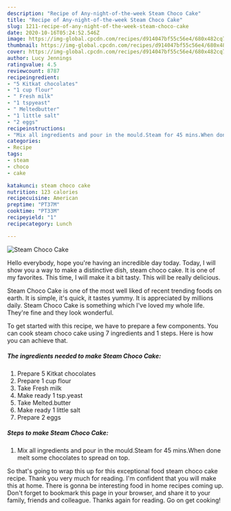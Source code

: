 ```yaml
---
description: "Recipe of Any-night-of-the-week Steam Choco Cake"
title: "Recipe of Any-night-of-the-week Steam Choco Cake"
slug: 1211-recipe-of-any-night-of-the-week-steam-choco-cake
date: 2020-10-16T05:24:52.546Z
image: https://img-global.cpcdn.com/recipes/d914047bf55c56e4/680x482cq70/steam-choco-cake-recipe-main-photo.jpg
thumbnail: https://img-global.cpcdn.com/recipes/d914047bf55c56e4/680x482cq70/steam-choco-cake-recipe-main-photo.jpg
cover: https://img-global.cpcdn.com/recipes/d914047bf55c56e4/680x482cq70/steam-choco-cake-recipe-main-photo.jpg
author: Lucy Jennings
ratingvalue: 4.5
reviewcount: 8787
recipeingredient:
- "5 Kitkat chocolates"
- "1 cup flour"
- " Fresh milk"
- "1 tspyeast"
- " Meltedbutter"
- "1 little salt"
- "2 eggs"
recipeinstructions:
- "Mix all ingredients and pour in the mould.Steam for 45 mins.When done melt some chocolates to spread on top."
categories:
- Recipe
tags:
- steam
- choco
- cake

katakunci: steam choco cake 
nutrition: 123 calories
recipecuisine: American
preptime: "PT37M"
cooktime: "PT33M"
recipeyield: "1"
recipecategory: Lunch

---
```



![Steam Choco Cake](https://img-global.cpcdn.com/recipes/d914047bf55c56e4/680x482cq70/steam-choco-cake-recipe-main-photo.jpg)

Hello everybody, hope you're having an incredible day today. Today, I will show you a way to make a distinctive dish, steam choco cake. It is one of my favorites. This time, I will make it a bit tasty. This will be really delicious.



Steam Choco Cake is one of the most well liked of recent trending foods on earth. It is simple, it's quick, it tastes yummy. It is appreciated by millions daily. Steam Choco Cake is something which I've loved my whole life. They're fine and they look wonderful.


To get started with this recipe, we have to prepare a few components. You can cook steam choco cake using 7 ingredients and 1 steps. Here is how you can achieve that.

<!--inarticleads1-->

##### The ingredients needed to make Steam Choco Cake:

1. Prepare 5 Kitkat chocolates
1. Prepare 1 cup flour
1. Take  Fresh milk
1. Make ready 1 tsp.yeast
1. Take  Melted.butter
1. Make ready 1 little salt
1. Prepare 2 eggs




<!--inarticleads2-->

##### Steps to make Steam Choco Cake:

1. Mix all ingredients and pour in the mould.Steam for 45 mins.When done melt some chocolates to spread on top.




So that's going to wrap this up for this exceptional food steam choco cake recipe. Thank you very much for reading. I'm confident that you will make this at home. There is gonna be interesting food in home recipes coming up. Don't forget to bookmark this page in your browser, and share it to your family, friends and colleague. Thanks again for reading. Go on get cooking!
